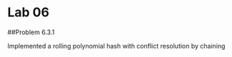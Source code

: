 # Lab 06

##Problem 6.3.1

Implemented a rolling polynomial hash with conflict resolution by chaining

